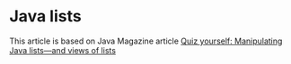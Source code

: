 # Java lists
This article is based on Java Magazine article [Quiz yourself: Manipulating Java lists—and views of lists](https://blogs.oracle.com/javamagazine/quiz-yourself-manipulating-java-lists-and-views-of-lists) 